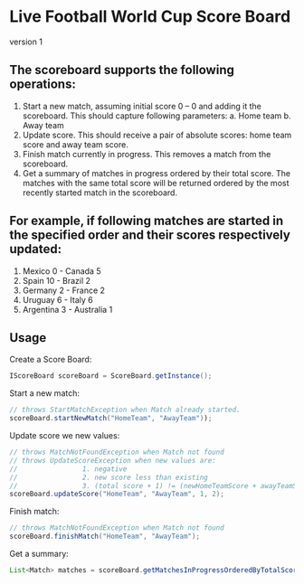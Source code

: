 # Live Football World Cup Score Board 
version 1

## The scoreboard supports the following operations:
1. Start a new match, assuming initial score 0 – 0 and adding it the scoreboard.
   This should capture following parameters:
   a. Home team
   b. Away team
2. Update score. This should receive a pair of absolute scores: home team score and away
   team score.
3. Finish match currently in progress. This removes a match from the scoreboard.
4. Get a summary of matches in progress ordered by their total score. The matches with the
   same total score will be returned ordered by the most recently started match in the
   scoreboard.
  
## For example, if following matches are started in the specified order and their scores respectively updated:
   1. Mexico 0 - Canada 5
   2. Spain 10 - Brazil 2
   3. Germany 2 - France 2
   4. Uruguay 6 - Italy 6
   5. Argentina 3 - Australia 1

## Usage

Create a Score Board:
```java
IScoreBoard scoreBoard = ScoreBoard.getInstance();
```


Start a new match:
```java
// throws StartMatchException when Match already started.
scoreBoard.startNewMatch("HomeTeam", "AwayTeam"));
```

Update score we new values:
```java
// throws MatchNotFoundException when Match not found
// throws UpdateScoreException when new values are:
//                1. negative
//                2. new score less than existing 
//                3. (total score + 1) != (newHomeTeamScore + awayTeamScore) 
scoreBoard.updateScore("HomeTeam", "AwayTeam", 1, 2);
```

Finish match:
```java
// throws MatchNotFoundException when Match not found
scoreBoard.finishMatch("HomeTeam", "AwayTeam");
```

Get a summary:
```java
List<Match> matches = scoreBoard.getMatchesInProgressOrderedByTotalScore()
```

